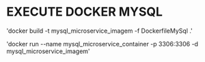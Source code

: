 # EXECUTE DOCKER MYSQL

'docker build -t mysql_microservice_imagem -f DockerfileMySql .'


'docker run --name mysql_microservice_container -p 3306:3306 -d mysql_microservice_imagem'